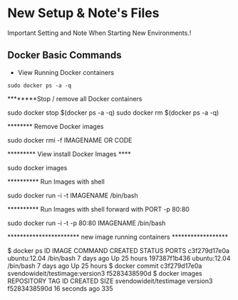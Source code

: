 # New Setup & Note's Files
Important Setting and Note When Starting New Environments.! 

 Docker Basic Commands
 ---------------

 * View Running Docker containers
 ```
 sudo docker ps -a -q
 ```
 
 ********Stop / remove all Docker containers
 
 
 sudo docker stop $(docker ps -a -q)
 sudo docker rm $(docker ps -a -q)

 ******** Remove  Docker images
 
 sudo docker rmi -f IMAGENAME OR CODE

 ********* View install Docker Images ****
 
 sudo docker images
 
 ********** Run Images with shell
 
 sudo docker run -i -t IMAGENAME /bin/bash
 
  ********** Run Images with shell forward with PORT -p 80:80
 
 sudo docker run -i -t -p 80:80 IMAGENAME /bin/bash
 
 ***********************  new image running containers  ******************
 
 $ docker ps
ID                  IMAGE               COMMAND             CREATED             STATUS              PORTS
c3f279d17e0a        ubuntu:12.04        /bin/bash           7 days ago          Up 25 hours
197387f1b436        ubuntu:12.04        /bin/bash           7 days ago          Up 25 hours
$ docker commit c3f279d17e0a  svendowideit/testimage:version3
f5283438590d
$ docker images
REPOSITORY                        TAG                 ID                  CREATED             SIZE
svendowideit/testimage            version3            f5283438590d        16 seconds ago      335